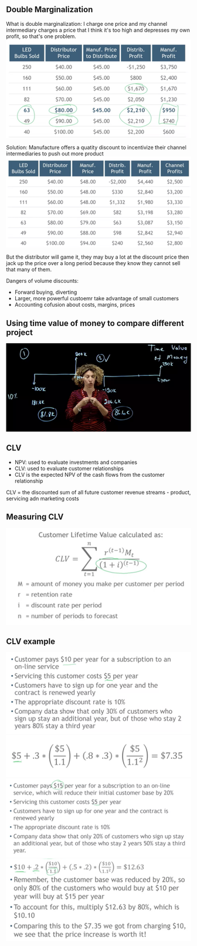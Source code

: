## Double Marginalization
What is double marginalization: I charge one price and my channel intermediary charges a price that I think it's too high and depresses my own profit, so that's one problem.
![image](/pic/double_marginalization.png)

Solution: Manufacture offers a quatity discount to incentivize their channel intermediaries to push out more product
![image](/pic/double_marginalization2.png)

But the distributor will game it, they may buy a lot at the discount price then jack up the price over a long period because they know they cannot sell that many of them.

Dangers of volume discounts:
- Forward buying, diverting
- Larger, more powerful custoemr take advantage of small customers
- Accounting cofusion about costs, margins, prices

## Using time value of money to compare different project
![image](/pic/value_of_time.png)


## CLV
- NPV: used to evaluate investments and companies
- CLV: used to evaluate customer relationships
- CLV is the expected NPV of the cash flows from the customer relationship

CLV = the discounted sum of all future customer revenue streams - product, servicing adn marketing costs
## Measuring CLV
![image](/pic/clv.png)

## CLV example
![image](/pic/clv_eg.png)
![image](/pic/clv_eg2.png)
![image](/pic/clv_eg3.png)
![image](/pic/clv_eg4.png)

